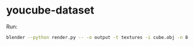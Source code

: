 # youcube-dataset
Run:
```bash
blender --python render.py -- -o output -t textures -i cube.obj -n 8
```